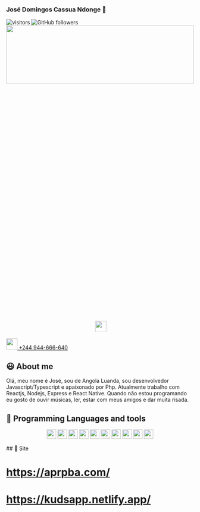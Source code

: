 ### José Domingos Cassua Ndonge 👋

![visitors](https://visitor-badge.glitch.me/badge?page_id=josedomingos919.visitor-badge)
![GitHub followers](https://img.shields.io/github/followers/josedomingos919?style=social)
<img src="https://scontent.flad5-1.fna.fbcdn.net/v/t1.6435-9/195439782_2946717438904145_7095951674746767650_n.jpg?_nc_cat=102&ccb=1-3&_nc_sid=174925&_nc_eui2=AeFcqMsnfvScyGWwEBLuPfI0PYj3y64GkFE9iPfLrgaQUegb9zHKWF2xRS_a00n8IXZ9FuqPcN_HFtFoeZOLvgKN&_nc_ohc=ygSWh7f89igAX-VT3qh&tn=-M8OgMseNFnecV2e&_nc_ht=scontent.flad5-1.fna&oh=e4470f8322971cc50a5d92eb0b4a26f0&oe=60EE1875" width="100%" height="20%" />
<p align='center'>
&nbsp;&nbsp;
  <a href="https://www.linkedin.com/in/jos%C3%A9-domingos-cassua-n-donge-2197221b8/"><img height="30" src="https://github.com/stephenajulu/WaylonWalker/blob/main/icon/linkedin.png?raw=true"></a>&nbsp;&nbsp;
 
  <a href="#"><img height="30" src="https://image.similarpng.com/very-thumbnail/2020/05/WhatsApp-icon-PNG.png"> +244 944-666-640</a>&nbsp;&nbsp;
  
 
</p>

## :smiley: About me
Olá, meu nome é José, sou de Angola Luanda, sou desenvolvedor Javascript/Typescript e apaixonado por Php.
Atualmente trabalho com Reactjs, Nodejs, Express e React Native.
Quando não estou programando eu gosto de ouvir músicas, ler, estar com meus amigos e dar muita risada.
## :rocket: Programming Languages and tools
<p align="center">
<img src="https://img.shields.io/badge/javascript-%23F7DF1E.svg?&style=for-the-badge&logo=javascript&logoColor=black" height="25"/>
<img src="https://img.shields.io/badge/typescript%20-%23007ACC.svg?&style=for-the-badge&logo=typescript&logoColor=white" height="25"/>
<img src="https://img.shields.io/badge/node.js%20-%2343853D.svg?&style=for-the-badge&logo=node.js&logoColor=white" height="25"/>
<img src="https://img.shields.io/badge/express.js%20-%23404d59.svg?&style=for-the-badge" height="25"/>
<img src="https://img.shields.io/badge/react%20-%2320232a.svg?&style=for-the-badge&logo=react&logoColor=%2361DAFB" height="25"/>
<img src="https://img.shields.io/badge/bootstrap%20-%23563D7C.svg?&style=for-the-badge&logo=bootstrap&logoColor=white" height="25"/>
<img src="https://img.shields.io/badge/postgres-%23316192.svg?&style=for-the-badge&logo=postgresql&logoColor=white" height="25"/>
<img src="https://img.shields.io/badge/-npm-CB3837?style=flat-square&logo=npm" height="25"/>
<img src="https://img.shields.io/badge/-GitHub-181717?style=flat-square&logo=github" height="25"/>
<img src="https://img.shields.io/badge/MongoDB-%234ea94b.svg?&style=for-the-badge&logo=mongodb&logoColor=white" height="25"/>
</p>
## 🎯 Site

# https://aprpba.com/
# https://kudsapp.netlify.app/

